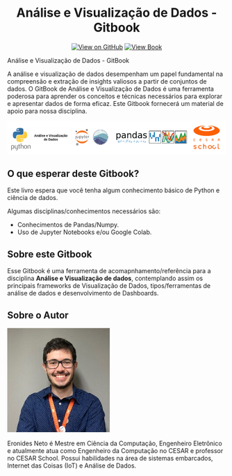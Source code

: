 <div align="center">
<h1 align="center">
Análise e Visualização de Dados - Gitbook  
</h3>

[![View on GitHub](https://img.shields.io/badge/GitHub-View_on_GitHub-blue?logo=GitHub)](todo-1) [![View Book](https://img.shields.io/badge/Book-View%20Book-red?style=plastic&logo=book)](todo-2)
</div>

Análise e Visualização de Dados - GitBook

A análise e visualização de dados desempenham um papel fundamental na compreensão e extração de insights valiosos a partir de conjuntos de dados. O GitBook de Análise e Visualização de Dados é uma ferramenta poderosa para aprender os conceitos e técnicas necessários para explorar e apresentar dados de forma eficaz. Este Gitbook fornecerá um material de apoio para nossa disciplina. 


![image](img/tools.png)

## O que esperar deste Gitbook?
Este livro espera que você tenha algum conhecimento básico de Python e ciência de dados.

Algumas disciplinas/conhecimentos necessários são:
- Conhecimentos de Pandas/Numpy.
- Uso de Jupyter Notebooks e/ou Google Colab.

## Sobre este Gitbook

Esse Gitbook é uma ferramenta de acomapnhamento/referência para a disciplina **Análise e Visualização de dados**, contemplando assim os principais frameworks de Visualização de Dados, tipos/ferramentas de análise de dados e desenvolvimento de Dashboards. 

## Sobre o Autor

![image](img/eron.jpg)

Eronides Neto é Mestre em Ciência da Computação, Engenheiro Eletrônico e atualmente atua como Engenheiro da Computação no CESAR e professor no CESAR School. Possui habilidades na área de sistemas embarcados, Internet das Coisas (IoT) e Análise de Dados. 
